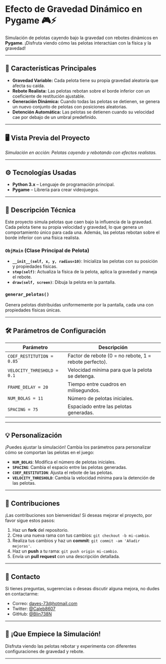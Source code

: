 # Efecto de Gravedad Dinámico en Pygame 🎮⚡
 
Simulación de pelotas cayendo bajo la gravedad con rebotes dinámicos en **Pygame**. ¡Disfruta viendo cómo las pelotas interactúan con la física y la gravedad!

---

## 🌟 **Características Principales**

- **Gravedad Variable:** Cada pelota tiene su propia gravedad aleatoria que afecta su caída.  
- **Rebote Realista:** Las pelotas rebotan sobre el borde inferior con un coeficiente de restitución ajustable.  
- **Generación Dinámica:** Cuando todas las pelotas se detienen, se genera un nuevo conjunto de pelotas con posiciones aleatorias.  
- **Detención Automática:** Las pelotas se detienen cuando su velocidad cae por debajo de un umbral predefinido.  

---

## 🖥️ **Vista Previa del Proyecto**

*Simulación en acción: Pelotas cayendo y rebotando con efectos realistas.*

---

## ⚙️ **Tecnologías Usadas**

- **Python 3.x** – Lenguaje de programación principal.
- **Pygame** – Librería para crear videojuegos.

---

## 📝 **Descripción Técnica**

Este proyecto simula pelotas que caen bajo la influencia de la gravedad. Cada pelota tiene su propia velocidad y gravedad, lo que genera un comportamiento único para cada una. Además, las pelotas rebotan sobre el borde inferior con una física realista.

### `ObjMain` (Clase Principal de Pelota)
- **`__init__(self, x, y, radius=10)`**: Inicializa las pelotas con su posición y propiedades físicas.
- **`step(self)`**: Actualiza la física de la pelota, aplica la gravedad y maneja el rebote.
- **`draw(self, screen)`**: Dibuja la pelota en la pantalla.

### `generar_pelotas()`
Genera pelotas distribuidas uniformemente por la pantalla, cada una con propiedades físicas únicas.

---

## 🛠 **Parámetros de Configuración**

| Parámetro                  | Descripción                                                                 |
|----------------------------|-----------------------------------------------------------------------------|
| `COEF_RESTITUTION = 0.85`   | Factor de rebote (0 = no rebote, 1 = rebote perfecto).                     |
| `VELOCITY_THRESHOLD = 0.1`  | Velocidad mínima para que la pelota se detenga.                           |
| `FRAME_DELAY = 20`          | Tiempo entre cuadros en milisegundos.                                      |
| `NUM_BOLAS = 11`            | Número de pelotas iniciales.                                               |
| `SPACING = 75`              | Espaciado entre las pelotas generadas.                                     |

---

## 💡 **Personalización**

¡Puedes ajustar la simulación! Cambia los parámetros para personalizar cómo se comportan las pelotas en el juego:

- **`NUM_BOLAS`**: Modifica el número de pelotas iniciales.
- **`SPACING`**: Cambia el espacio entre las pelotas generadas.
- **`COEF_RESTITUTION`**: Ajusta el rebote de las pelotas.
- **`VELOCITY_THRESHOLD`**: Cambia la velocidad mínima para la detención de las pelotas.

---

## 🤝 **Contribuciones**

¡Las contribuciones son bienvenidas! Si deseas mejorar el proyecto, por favor sigue estos pasos:

1. Haz un **fork** del repositorio.
2. Crea una nueva rama con tus cambios: `git checkout -b mi-cambio`.
3. Realiza tus cambios y haz un **commit**: `git commit -am 'Añadir mejoras'`.
4. Haz un **push** a tu rama: `git push origin mi-cambio`.
5. Envía un **pull request** con una descripción detallada.

---

## 📧 **Contacto**

Si tienes preguntas, sugerencias o deseas discutir alguna mejora, no dudes en contactarme:

- Correo: [daves-73@hotmail.com](mailto:daves-73@hotmail.com)
- Twitter: [@Caleb8607](https://twitter.com/@Caleb8607)
- GitHub: [@Blin738N](https://github.com/Blin738N)

---


## 🚀 **¡Que Empiece la Simulación!**

Disfruta viendo las pelotas rebotar y experimenta con diferentes configuraciones de gravedad y rebote.

---


